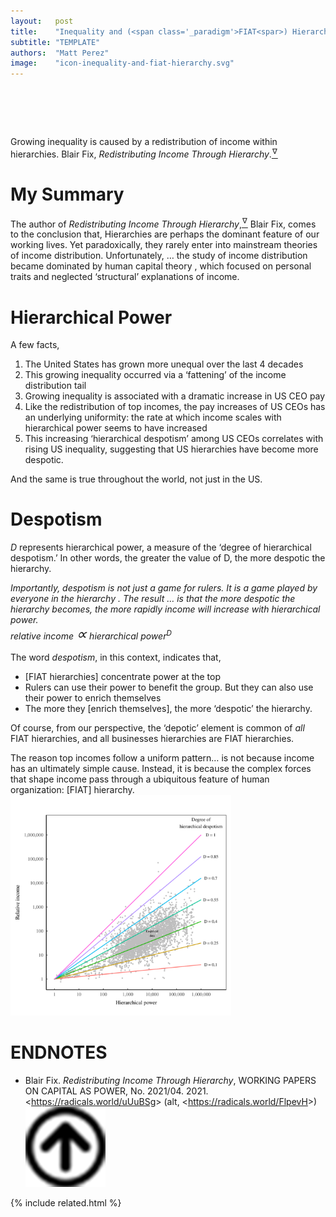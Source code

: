 ```yaml
---
layout:   post
title:    "Inequality and (<span class='_paradigm'>FIAT<spar>) Hierarchy"
subtitle: "TEMPLATE"
authors:  "Matt Perez"
image:    "icon-inequality-and-fiat-hierarchy.svg"
---
```


<div style="display:none;">
 <p>&ldquo;Growing inequality is caused by a redistribution of income within hierarchies.&rdquo;</p>
</div>

<h1>&nbsp;</h1>
 <div class="_citation">
  <span class="_quotespan">Growing inequality is caused by a redistribution of income within hierarchies.</span>
  <span id="_signature">Blair Fix, <em>Redistributing Income Through Hierarchy</em>.<a href="#en01"><sup id="bm01">&hairsp;&nabla;&hairsp;</sup></a></span>
 </div>

<h1>My Summary</h1>
 <p>The author of <em>Redistributing Income Through Hierarchy</em>,<a href="#en01"><sup id="bm01">&hairsp;&nabla;&hairsp;</sup></a> Blair Fix, comes to the conclusion that, <span class="_quotespan">Hierarchies are perhaps the dominant feature of our working lives. Yet paradoxically, they rarely enter into mainstream theories of income distribution.</span> Unfortunately, <span class="_quotespan">&hellip; the study of income distribution became dominated by human capital theory , which focused on personal traits and neglected &lsquo;structural&rsquo; explanations of income.</span>

<h1>Hierarchical Power</h1>
 <p>A few facts,</p>
 <div class="_citation">
  <ol>
   <li>The United States has grown more unequal over the last 4 decades</li>
   <li>This growing inequality occurred via a ‘fattening’ of the income distribution tail</li>
   <li>Growing inequality is associated with a dramatic increase in US CEO pay</li>
   <li>Like the redistribution of top incomes, the pay increases of US CEOs has an underlying uniformity: the rate at which income scales with hierarchical power seems to have increased</li>
   <li>This increasing ‘hierarchical despotism’ among US CEOs correlates with rising US inequality, suggesting that US hierarchies have become more despotic.</li>
  </ol>
 </div>
 <p>And the same is true throughout the world, not just in the  US.</p>

<h1>Despotism</h1>
  <p><em>D</em> represents hierarchical power, a measure of the &lsquo;degree of hierarchical despotism.&rsquo; In other words, <span class="_quotespan">the greater the value of <span class="__me">D</span>, the more despotic the hierarchy.</span></p>
  <div class="_citation">
   <span style="font-style:italic; ">Importantly, despotism is not just a game for rulers. It is a game played by everyone in the hierarchy . The result &hellip; is that the more despotic the hierarchy becomes, the more rapidly income will increase with hierarchical power.
    <div class="_center">
     <span>relative income <span style="font-size:x-large; ">&#x221D;</span> hierarchical power<sup>D</sup></span>
    </div>
   </span>
  </div>
  <p>The word <em>despotism</em>, in this context, indicates that,
   <ul>
    <li><span class="_quotespan">[<span class="_paradigm">FIAT</span> hierarchies] concentrate power at the top</span></li>
    <li><span class="_quotespan">Rulers can use their power to benefit the group. But they can also use their power to enrich themselves</span></li>
    <li><span class="_quotespan">The more they [enrich themselves], the more &lsquo;despotic&rsquo; the hierarchy.</span></li>
   </ul>
  <p>Of course, from our perspective, the &lsquo;depotic&rsquo; element is common of <em>all</em> <span class="_paradigm">FIAT</span> hierarchies, and all businesses hierarchies are <span class="_paradigm">FIAT</span> hierarchies.</p>
  <div class="_citation">
   <span class="_quotespan">The reason top incomes follow a uniform pattern&hellip; is not because income has an ultimately simple cause. Instead, it is because the complex forces that shape income pass through a ubiquitous feature of human organization: <span class="_me">[<span class="_paradigm">FIAT</span>]</span> hierarchy.</span>
  </div>
  <div class="_center">
   <img
    src="/assets/img/pic-inequality-and-fiat-hierarchy-2.svg"
    width="70%"
    alt="">
  </div>

<h1 class="_section">ENDNOTES</h1>
 <ul>
  <li id="en01">
   <p class="_list-item">
    Blair Fix.
    <em>Redistributing Income Through Hierarchy</em>,
    WORKING PAPERS ON CAPITAL AS POWER, No. 2021/04.
    2021.
    &lt;<a href="https://radicals.world/uUuBSg" target="_blank">https://radicals.world/uUuBSg</a>&gt;
    (alt, &lt;<a href="https://radicals.world/FlpevH" target="_blank">https://radicals.world/FlpevH</a>&gt;)
    <a class="_uparrow" href="#bm01"><img src="/assets/img/arrow-up-icon.png"></a>
   </p>
  </li>
 </ul>

{% include related.html %}